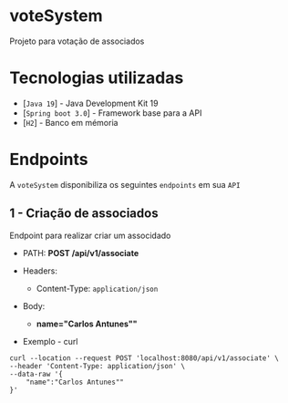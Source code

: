 # voteSystem

Projeto para votação de associados

# Tecnologias utilizadas

- [`Java 19`] - Java Development Kit 19
- [`Spring boot 3.0`] - Framework base para a API
- [`H2`] - Banco em mémoria

# Endpoints

A `voteSystem` disponibiliza os seguintes `endpoints` em sua `API`

## 1 - Criação de associados

Endpoint para realizar criar um associdado

- PATH: **POST /api/v1/associate**
- Headers:
    - Content-Type: `application/json`
- Body:
    - **name="Carlos Antunes""**

- Exemplo - curl

```
curl --location --request POST 'localhost:8080/api/v1/associate' \
--header 'Content-Type: application/json' \
--data-raw '{
    "name":"Carlos Antunes""
}'
```
